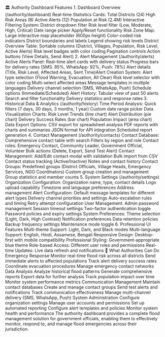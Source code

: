 🏛️ Authority Dashboard Features 1. Dashboard Overview
(/authority/dashboard) Real-time Statistics Cards: Total Districts (24)
High Risk Areas (8) Active Alerts (12) Population at Risk (2.4M)
Interactive Filtering System: District dropdown filter Risk level filter
(Low, Moderate, High, Critical) Date range picker Apply/Reset
functionality Risk Zone Map: Large interactive map placeholder (600px
height) Color-coded risk indicators District boundaries and labels
Legend showing risk levels District Overview Table: Sortable columns
(District, Villages, Population, Risk Level, Active Alerts) Risk level
badges with color coding Pagination controls Action buttons (View
Details, Send Alert) 2. Alert Management (/authority/alerts) Active
Alerts Panel: Real-time alert cards with delivery status Progress bars
for delivery rates (SMS: 85%, WhatsApp: 92%, Push: 78%) Alert details
(Title, Risk Level, Affected Areas, Sent Time)Alert Creation System:
Alert type selection (Flood Warning, Evacuation, All Clear) Risk level
selector with color coding Multi-select affected areas Message templates
in multiple languages Delivery channel selection (SMS, WhatsApp, Push)
Schedule options (Immediate/Scheduled) Alert History: Tabular view of
past 50 alerts Search and filter functionality Delivery statistics and
response rates 3. Historical Data & Analytics (/authority/history) Time
Period Analysis: Quick filters (7 days, 30 days, 3 months, 1 year)
Custom date range picker Data Visualization Charts: Risk Level Trends
(line chart) Alert Distribution (pie chart) Delivery Success Rates (bar
chart) Population Impact (area chart) Data Export Options: CSV export
for spreadsheet analysis PDF reports with charts and summaries JSON
format for API integration Scheduled report generation 4. Contact
Management (/authority/contacts) Contact Database: Comprehensive contact
table with search Filters by region and role Contact roles: Emergency
Contact, Community Leader, Government Official, Volunteer Bulk actions
(Delete, Export, Send Test Alert) Contact Management: Add/Edit contact
modal with validation Bulk import from CSV Contact status tracking
(Active/Inactive) Notes and contact history Contact Groups: Predefined
groups (District Officials, Village Heads, Emergency Services, NGO
Coordinators) Custom group creation and management Group statistics and
member counts 5. System Settings (/authority/settings) Organization
Configuration: Organization name, type, contact details Logo upload
capability Timezone and language preferences Address management Alert
Configuration: Default message templates for different alert types
Delivery channel priorities and settings Auto-escalation rules and
timing Retry attempt configuration User Management: Admin password
management Session timeout settings Two-factor authentication toggle
Password policies and expiry settings System Preferences: Theme
selection (Light, Dark, High Contrast) Notification preferences Data
retention policies Backup frequency settings Maintenance mode toggle 6.
Professional UI Features Multi-theme Support: Light, Dark, and Black
modes Multi-language Support: English, Hindi, Assamese, Bengali
Responsive Design: Desktop-first with mobile compatibility Professional
Styling: Government-appropriate blue theme Role-based Access: Different
user roles and permissions Real-time Updates: Live data refresh and
notifications 🎯 What Authorities Can Do Emergency Response Monitor
real-time flood risk across all districts Send immediate alerts to
affected populations Track alert delivery success rates Coordinate
evacuation procedures Manage emergency contact networks Data Analysis
Analyze historical flood patterns Generate comprehensive reports Export
data for further analysis Track population impact over time Monitor
system performance metrics Communication Management Maintain contact
databases Create and manage contact groups Send test alerts and
notifications Track communication effectiveness Manage multi-channel
delivery (SMS, WhatsApp, Push) System Administration Configure
organization settings Manage user accounts and permissions Set up
automated reporting Configure alert templates and policies Monitor
system health and performance The authority dashboard provides a
complete flood management solution for government officials, enabling
them to effectively monitor, respond to, and manage flood emergencies
across their jurisdiction.
